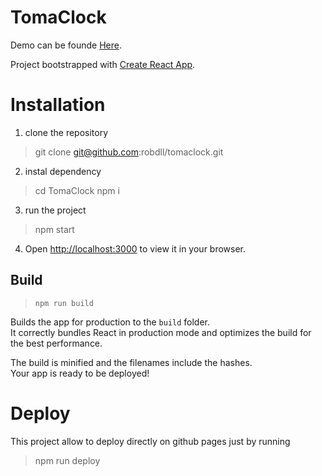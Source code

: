 # TomaClock

Demo can be founde [Here](https://robertodilillo.dev/tomaclock). 

Project bootstrapped with [Create React App](https://github.com/facebook/create-react-app).

# Installation

1. clone the repository
> git clone git@github.com:robdll/tomaclock.git

2. instal dependency
> cd TomaClock
> npm i

3. run the project
>npm start

4. Open [http://localhost:3000](http://localhost:3000) to view it in your browser.

## Build 

> `npm run build`

Builds the app for production to the `build` folder.\
It correctly bundles React in production mode and optimizes the build for the best performance.

The build is minified and the filenames include the hashes.\
Your app is ready to be deployed!

# Deploy

This project allow to deploy directly on github pages just by running 

> npm run deploy

